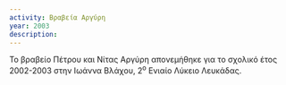 ```yaml
---
activity: Βραβεία Αργύρη
year: 2003
description: 
---
```

Το βραβείο Πέτρου και Νίτας Αργύρη απονεμήθηκε για το σχολικό έτος 2002-2003 στην Ιωάννα Βλάχου, 2<sup>ο</sup> Ενιαίο Λύκειο Λευκάδας.

